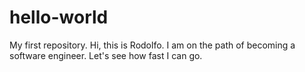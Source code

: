 # hello-world
My first repository.
Hi, this is Rodolfo.  I am on the path of becoming a software engineer.  Let's see how fast I can go.
